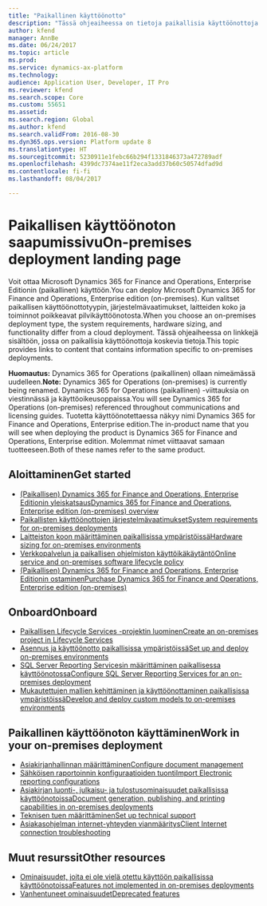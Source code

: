 ```yaml
---
title: "Paikallinen käyttöönotto"
description: "Tässä ohjeaiheessa on tietoja paikallisia käyttöönottoja koskevasta sisällöstä sekä linkkejä tähän sisältöön."
author: kfend
manager: AnnBe
ms.date: 06/24/2017
ms.topic: article
ms.prod: 
ms.service: dynamics-ax-platform
ms.technology: 
audience: Application User, Developer, IT Pro
ms.reviewer: kfend
ms.search.scope: Core
ms.custom: 55651
ms.assetid: 
ms.search.region: Global
ms.author: kfend
ms.search.validFrom: 2016-08-30
ms.dyn365.ops.version: Platform update 8
ms.translationtype: HT
ms.sourcegitcommit: 5230911e1febc66b294f1331846373a472789adf
ms.openlocfilehash: 4399dc7374ae11f2eca3add37b60c50574dfad9d
ms.contentlocale: fi-fi
ms.lasthandoff: 08/04/2017

---
```

# <a name="on-premises-deployment-landing-page"></a><span data-ttu-id="a94c4-103">Paikallisen käyttöönoton saapumissivu</span><span class="sxs-lookup"><span data-stu-id="a94c4-103">On-premises deployment landing page</span></span>

<span data-ttu-id="a94c4-104">Voit ottaa Microsoft Dynamics 365 for Finance and Operations, Enterprise Editionin (paikallinen) käyttöön.</span><span class="sxs-lookup"><span data-stu-id="a94c4-104">You can deploy Microsoft Dynamics 365 for Finance and Operations, Enterprise edition (on-premises).</span></span> <span data-ttu-id="a94c4-105">Kun valitset paikallisen käyttöönottotyypin, järjestelmävaatimukset, laitteiden koko ja toiminnot poikkeavat pilvikäyttöönotosta.</span><span class="sxs-lookup"><span data-stu-id="a94c4-105">When you choose an on-premises deployment type, the system requirements, hardware sizing, and functionality differ from a cloud deployment.</span></span> <span data-ttu-id="a94c4-106">Tässä ohjeaiheessa on linkkejä sisältöön, jossa on paikallisia käyttöönottoja koskevia tietoja.</span><span class="sxs-lookup"><span data-stu-id="a94c4-106">This topic provides links to content that contains information specific to on-premises deployments.</span></span>

<span data-ttu-id="a94c4-107">**Huomautus:** Dynamics 365 for Operations (paikallinen) ollaan nimeämässä uudelleen.</span><span class="sxs-lookup"><span data-stu-id="a94c4-107">**Note:** Dynamics 365 for Operations (on-premises) is currently being renamed.</span></span> <span data-ttu-id="a94c4-108">Dynamics 365 for Operations (paikallinen) -viittauksia on viestinnässä ja käyttöoikeusoppaissa.</span><span class="sxs-lookup"><span data-stu-id="a94c4-108">You will see Dynamics 365 for Operations (on-premises) referenced throughout communications and licensing guides.</span></span> <span data-ttu-id="a94c4-109">Tuotetta käyttöönotettaessa näkyy nimi Dynamics 365 for Finance and Operations, Enterprise edition.</span><span class="sxs-lookup"><span data-stu-id="a94c4-109">The in-product name that you will see when deploying the product is Dynamics 365 for Finance and Operations, Enterprise edition.</span></span> <span data-ttu-id="a94c4-110">Molemmat nimet viittaavat samaan tuotteeseen.</span><span class="sxs-lookup"><span data-stu-id="a94c4-110">Both of these names refer to the same product.</span></span>

## <a name="get-started"></a><span data-ttu-id="a94c4-111">Aloittaminen</span><span class="sxs-lookup"><span data-stu-id="a94c4-111">Get started</span></span>
- [<span data-ttu-id="a94c4-112">(Paikallisen) Dynamics 365 for Finance and Operations, Enterprise Editionin yleiskatsaus</span><span class="sxs-lookup"><span data-stu-id="a94c4-112">Dynamics 365 for Finance and Operations, Enterprise edition (on-premises) overview</span></span>](on-premises-overview.md)
- [<span data-ttu-id="a94c4-113">Paikallisten käyttöönottojen järjestelmävaatimukset</span><span class="sxs-lookup"><span data-stu-id="a94c4-113">System requirements for on-premises deployments</span></span>](../get-started/system-requirements-on-prem.md)
- [<span data-ttu-id="a94c4-114">Laitteiston koon määrittäminen paikallisissa ympäristöissä</span><span class="sxs-lookup"><span data-stu-id="a94c4-114">Hardware sizing for on-premises environments</span></span>](../get-started/hardware-sizing-on-premises-environments.md)
- [<span data-ttu-id="a94c4-115">Verkkopalvelun ja paikallisen ohjelmiston käyttöikäkäytäntö</span><span class="sxs-lookup"><span data-stu-id="a94c4-115">Online service and on-premises software lifecycle policy</span></span>](../migration-upgrade/versions-update-policy.md)
- [<span data-ttu-id="a94c4-116">(Paikallisen) Dynamics 365 for Finance and Operations, Enterprise Editionin ostaminen</span><span class="sxs-lookup"><span data-stu-id="a94c4-116">Purchase Dynamics 365 for Finance and Operations, Enterprise edition (on-premises)</span></span>](../get-started/purchase-on-premises.md)

## <a name="onboard"></a><span data-ttu-id="a94c4-117">Onboard</span><span class="sxs-lookup"><span data-stu-id="a94c4-117">Onboard</span></span>
- [<span data-ttu-id="a94c4-118">Paikallisen Lifecycle Services -projektin luominen</span><span class="sxs-lookup"><span data-stu-id="a94c4-118">Create an on-premises project in Lifecycle Services</span></span>](../lifecycle-services/lbd-create-lcs-on-prem-project.md)
- [<span data-ttu-id="a94c4-119">Asennus ja käyttöönotto paikallisissa ympäristöissä</span><span class="sxs-lookup"><span data-stu-id="a94c4-119">Set up and deploy on-premises environments</span></span>](setup-deploy-on-premises-environments.md)
- [<span data-ttu-id="a94c4-120">SQL Server Reporting Servicesin määrittäminen paikallisessa käyttöönotossa</span><span class="sxs-lookup"><span data-stu-id="a94c4-120">Configure SQL Server Reporting Services for an on-premises deployment</span></span>](../analytics/configure-ssrs-on-premises.md)
- [<span data-ttu-id="a94c4-121">Mukautettujen mallien kehittäminen ja käyttöönottaminen paikallisissa ympäristöissä</span><span class="sxs-lookup"><span data-stu-id="a94c4-121">Develop and deploy custom models to on-premises environments</span></span>](develop-deploy-custom-models-on-premises.md)

## <a name="work-in-your-on-premises-deployment"></a><span data-ttu-id="a94c4-122">Paikallinen käyttöönoton käyttäminen</span><span class="sxs-lookup"><span data-stu-id="a94c4-122">Work in your on-premises deployment</span></span>
- [<span data-ttu-id="a94c4-123">Asiakirjanhallinnan määrittäminen</span><span class="sxs-lookup"><span data-stu-id="a94c4-123">Configure document management</span></span>](/dynamics365/unified-operations/fin-and-ops/organization-administration/configure-document-management)
- [<span data-ttu-id="a94c4-124">Sähköisen raportoinnin konfiguraatioiden tuonti</span><span class="sxs-lookup"><span data-stu-id="a94c4-124">Import Electronic reporting configurations</span></span>](../analytics/electronic-reporting-import-ger-configurations.md)
- [<span data-ttu-id="a94c4-125">Asiakirjan luonti-, julkaisu- ja tulostusominaisuudet paikallisissa käyttöönotoissa</span><span class="sxs-lookup"><span data-stu-id="a94c4-125">Document generation, publishing, and printing capabilities in on-premises deployments</span></span>](../analytics/printing-capabilities-on-premises.md)
- [<span data-ttu-id="a94c4-126">Teknisen tuen määrittäminen</span><span class="sxs-lookup"><span data-stu-id="a94c4-126">Set up technical support</span></span>](../lifecycle-services/support-experience.md)
- [<span data-ttu-id="a94c4-127">Asiakasohjelman internet-yhteyden vianmääritys</span><span class="sxs-lookup"><span data-stu-id="a94c4-127">Client Internet connection troubleshooting</span></span>](../user-interface/client-disconnected.md)

## <a name="other-resources"></a><span data-ttu-id="a94c4-128">Muut resurssit</span><span class="sxs-lookup"><span data-stu-id="a94c4-128">Other resources</span></span>
- [<span data-ttu-id="a94c4-129">Ominaisuudet, joita ei ole vielä otettu käyttöön paikallisissa käyttöönotoissa</span><span class="sxs-lookup"><span data-stu-id="a94c4-129">Features not implemented in on-premises deployments</span></span>](../get-started/features-not-implemented-on-prem.md)
- [<span data-ttu-id="a94c4-130">Vanhentuneet ominaisuudet</span><span class="sxs-lookup"><span data-stu-id="a94c4-130">Deprecated features</span></span>](../migration-upgrade/deprecated-features.md)
 

